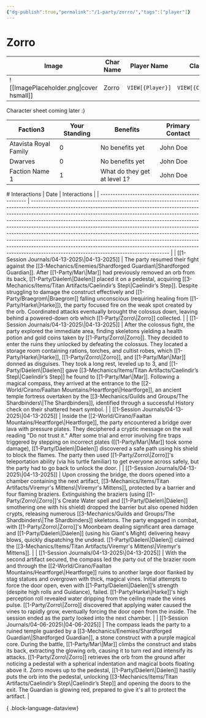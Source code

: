 ```yaml
---
{"dg-publish":true,"permalink":"/1-party/zorro/","tags":["player"]}
---
```


# Zorro

| Image                                              | Char Name         | Player Name    | Class         | Race         | Level         |
| -------------------------------------------------- | ----------------- | -------------- | ------------- | ------------ | ------------- |
| ![[ImagePlaceholder.png\|cover hsmall]] | Zorro |  `VIEW[{Player}]` | `VIEW[{Class}]` | `VIEW[{Race}]` | `VIEW[{level}]` |
Character sheet coming later :)
<div><table class="dataview table-view-table"><thead class="table-view-thead"><tr class="table-view-tr-header"><th class="table-view-th"><span>Faction</span><span class="dataview small-text">3</span></th><th class="table-view-th"><span>Your Standing</span></th><th class="table-view-th"><span>Benefits</span></th><th class="table-view-th"><span>Primary Contact</span></th></tr></thead><tbody class="table-view-tbody"><tr><td><span>Atavista Royal Family</span></td><td>0</td><td><span>No benefits yet</span></td><td><span>John Doe</span></td></tr><tr><td><span>Dwarves</span></td><td>0</td><td><span>No benefits yet</span></td><td><span>John Doe</span></td></tr><tr><td><span>Faction Name 1</span></td><td>1</td><td><span>What do they get at level 1?</span></td><td><span>John Doe</span></td></tr></tbody></table></div>
# Interactions
| Date                                             | Interactions                                                                                                                                                                                                                                                                                                                                                                                                                                                                                                                                                                                                                                                                                             |
| ------------------------------------------------ | -------------------------------------------------------------------------------------------------------------------------------------------------------------------------------------------------------------------------------------------------------------------------------------------------------------------------------------------------------------------------------------------------------------------------------------------------------------------------------------------------------------------------------------------------------------------------------------------------------------------------------------------------------------------------------------------------------- |
| [[1-Session Journals/04-13-2025\|04-13-2025]] | The party resumed their fight against the [[3-Mechanics/Enemies/Shardforged Guardian\|Shardforged Guardian]]. After [[1-Party/Mar\|Mar]] had previously removed an orb from its back, [[1-Party/Dáelen\|Dáelen]] placed it on a pedestal, acquiring [[3-Mechanics/Items/Titan Artifacts/Caelindir’s Step\|Caelindir’s Step]]. Despite struggling to damage the construct effectively and [[1-Party/Braegrom\|Braegrom]] falling unconscious (requiring healing from [[1-Party/Harke\|Harke]]), the party focused fire on the weak spot created by the orb. Coordinated attacks eventually brought the colossus down, leaving behind a powered-down orb which [[1-Party/Zorro\|Zorro]] collected.                                                                                                                                                                                    |
| [[1-Session Journals/04-13-2025\|04-13-2025]] | After the colossus fight, the party explored the immediate area, finding skeletons yielding a health potion and gold coins taken by [[1-Party/Zorro\|Zorro]]. They decided to enter the ruins they unlocked by defeating the colossus. They located a storage room containing rations, torches, and cultist robes, which [[1-Party/Harke\|Harke]], [[1-Party/Zorro\|Zorro]], and [[1-Party/Mar\|Mar]] donned as disguises. They took a long rest, leveled up to 3, and [[1-Party/Dáelen\|Dáelen]] gave [[3-Mechanics/Items/Titan Artifacts/Caelindir’s Step\|Caelindir’s Step]] he found to [[1-Party/Mar\|Mar]]. Following a magical compass, they arrived at the entrance to the [[2-World/Cirano/Faaltan Mountains/Heartforge\|Heartforge]], an ancient temple fortress overtaken by the [[3-Mechanics/Guilds and Groups/The Shardbinders\|The Shardbinders]], identified through a successful History check on their shattered heart symbol. |
| [[1-Session Journals/04-13-2025\|04-13-2025]] | Inside the [[2-World/Cirano/Faaltan Mountains/Heartforge\|Heartforge]], the party encountered a bridge over lava with pressure plates. They deciphered a cryptic message on the wall reading "Do not trust it." After some trial and error involving fire traps triggered by stepping on incorrect plates ([[1-Party/Mar\|Mar]] took some damage), [[1-Party/Dáelen\|Dáelen]] discovered a safe path using his shield to block the flames. The party then used [[1-Party/Zorro\|Zorro]]'s teleportation ability (via his turtle familiar) to get everyone across safely, but the party had to go back to unlock the door.                                                                                                                                                                         |
| [[1-Session Journals/04-13-2025\|04-13-2025]] | Upon crossing the bridge, the doors opened into a chamber containing the next artifact, [[3-Mechanics/Items/Titan Artifacts/Viremyr's Mittens\|Viremyr's Mittens]], protected by a barrier and four flaming braziers. Extinguishing the braziers (using [[1-Party/Zorro\|Zorro]]'s Create Water spell and [[1-Party/Dáelen\|Dáelen]] smothering one with his shield) dropped the barrier but also opened hidden crypts, releasing numerous [[3-Mechanics/Guilds and Groups/The Shardbinders\|The Shardbinders]] skeletons. The party engaged in combat, with [[1-Party/Zorro\|Zorro]]'s Moonbeam dealing significant area damage and [[1-Party/Dáelen\|Dáelen]] (using his Giant's Might) delivering heavy blows, quickly dispatching the undead. [[1-Party/Dáelen\|Dáelen]] claimed the [[3-Mechanics/Items/Titan Artifacts/Viremyr's Mittens\|Viremyr's Mittens]].                                                                             |
| [[1-Session Journals/04-13-2025\|04-13-2025]] | With the second artifact secured, the compass led the party out of the brazier room and through the [[2-World/Cirano/Faaltan Mountains/Heartforge\|Heartforge]] ruins to another large door flanked by stag statues and overgrown with thick, magical vines. Initial attempts to force the door open, even with [[1-Party/Dáelen\|Dáelen]]’s strength (despite high rolls and Guidance), failed. [[1-Party/Harke\|Harke]]'s high perception roll revealed water dripping from the ceiling made the vines pulse. [[1-Party/Zorro\|Zorro]] discovered that applying water caused the vines to rapidly grow, eventually forcing the door open from the inside. The session ended as the party looked into the next chamber.                                                                            |
| [[1-Session Journals/04-06-2025\|04-06-2025]] | The compass leads the party to a ruined temple guarded by a [[3-Mechanics/Enemies/Shardforged Guardian\|Shardforged Guardian]], a stone construct with a purple magical core. During the battle, [[1-Party/Mar\|Mar]] climbs the construct and stabs its back, extracting the glowing orb, causing it to turn red and intensify its attacks. [[1-Party/Zorro\|Zorro]] retrieves the orb from the ground after noticing a pedestal with a spherical indentation and magical boots floating above it. Zorro moves up to the pedestal, [[1-Party/Dáelen\|Dáelen]] hastily puts the orb into the pedestal, unlocking [[3-Mechanics/Items/Titan Artifacts/Caelindir’s Step\|Caelindir’s Step]] and opening the doors to the exit. The Guardian is glowing red, prepared to give it's all to protect the artifact.                                       |

{ .block-language-dataview}